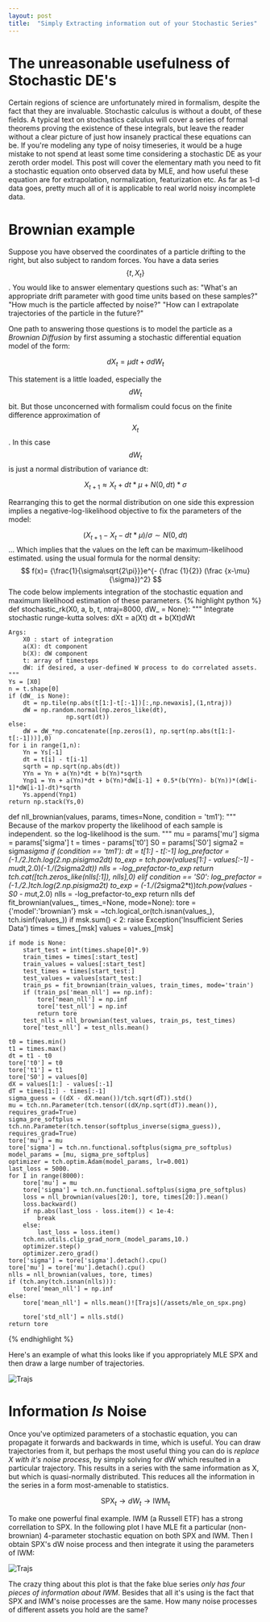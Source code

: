 ```yaml
---
layout: post
title:  "Simply Extracting information out of your Stochastic Series"
---
```


# The unreasonable usefulness of Stochastic DE's

Certain regions of science are unfortunately mired in formalism, despite the fact that they are invaluable. Stochastic calculus is without a doubt, of these fields. A typical text on stochastics calculus will cover a series of formal theorems proving the existence of these integrals, but leave the reader without a clear picture of just how insanely practical these equations can be. If you're modeling any type of noisy timeseries, it would be a huge mistake to not spend at least some time considering a stochastic DE as your zeroth order model. This post will cover the elementary math you need to fit a stochastic equation onto observed data by MLE, and how useful these equation are for extrapolation, normalization, featurization etc. As far as 1-d data goes, pretty much all of it is applicable to real world noisy incomplete data. 

# Brownian example
Suppose you have observed the coordinates of a particle drifting to the right, but also subject to random forces. You have a data series $$ \{t, X_t\} $$. You would like to answer elementary questions such as: "What's an appropriate drift parameter with good time units based on these samples?" "How much is the particle affected by noise?" "How can I extrapolate trajectories of the particle in the future?"

One path to answering those questions is to model the particle as a *Brownian Diffusion* by first assuming a stochastic differential equation model of the form:

$$ dX_t = \mu dt + \sigma dW_t $$

This statement is a little loaded, especially the $$dW_t$$ bit. But those unconcerned with formalism could focus on the finite difference approximation of $$X_t$$. In this case $$ dW_t $$ is just a normal distribution of variance dt:

$$X_{t+1} \approx X_t + dt*\mu + N(0,dt)*\sigma$$

Rearranging this to get the normal distribution on one side this expression implies a negative-log-likelihood objective to fix the parameters of the model:

$$ (X_{t+1}-X_t-dt*\mu)/\sigma \sim N(0,dt) $$ ...
Which implies that the values on the left can be maximum-likelihood estimated.
using the usual formula for the normal density:
$$ f(x)= {\frac{1}{\sigma\sqrt{2\pi}}}e^{- {\frac {1}{2}} (\frac {x-\mu}{\sigma})^2} $$
The code below implements integration of the stochastic equation and maximum likelihood estimation of these parameters.
{% highlight python %}
def stochastic_rk(X0, a, b, t, ntraj=8000, dW_ = None):
    """
    Integrate stochastic runge-kutta
    solves: dXt = a(Xt) dt + b(Xt)dWt

    Args:
        X0 : start of integration
        a(X): dt component
        b(X): dW component
        t: array of timesteps
        dW: if desired, a user-defined W process to do correlated assets.
    """
    Ys = [X0]
    n = t.shape[0]
    if (dW_ is None):
        dt = np.tile(np.abs(t[1:]-t[:-1])[:,np.newaxis],(1,ntraj))
        dW = np.random.normal(np.zeros_like(dt),
                    np.sqrt(dt))
    else:
        dW = dW_*np.concatenate([np.zeros(1), np.sqrt(np.abs(t[1:]-t[:-1]))],0)
    for i in range(1,n):
        Yn = Ys[-1]
        dt = t[i] - t[i-1]
        sqrth = np.sqrt(np.abs(dt))
        YYn = Yn + a(Yn)*dt + b(Yn)*sqrth
        Ynp1 = Yn + a(Yn)*dt + b(Yn)*dW[i-1] + 0.5*(b(YYn)- b(Yn))*(dW[i-1]*dW[i-1]-dt)*sqrth
        Ys.append(Ynp1)
    return np.stack(Ys,0)
def nll_brownian(values, params, times=None, condition = 'tm1'):
    """
    Because of the markov property the likelihood of each sample is independent.
    so the log-likelihood is the sum.
    """
    mu = params['mu']
    sigma = params['sigma']
    t = times - params['t0']
    S0 = params['S0']
    sigma2 = sigma*sigma
    if (condition == 'tm1'):
        dt = t[1:] - t[:-1]
        log_prefactor = (-1./2.)*tch.log(2.*np.pi*sigma2*dt)
        to_exp = tch.pow(values[1:] - values[:-1] - mu*dt,2.0)*(-1./(2*sigma2*dt))
        nlls = -log_prefactor-to_exp
        return tch.cat([tch.zeros_like(nlls[:1]), nlls],0)
    elif condition == 'S0':
        log_prefactor = (-1./2.)*tch.log(2.*np.pi*sigma2*t)
        to_exp = (-1./(2*sigma2*t))*tch.pow(values - S0 - mu*t,2.0)
        nlls = -log_prefactor-to_exp
        return nlls
def fit_brownian(values_, times_=None, mode=None):
    tore = {'model':'brownian'}
    msk = ~tch.logical_or(tch.isnan(values_), tch.isinf(values_))
    if msk.sum() < 2:
        raise Exception('Insufficient Series Data')
    times = times_[msk]
    values = values_[msk]

    if mode is None:
        start_test = int(times.shape[0]*.9)
        train_times = times[:start_test]
        train_values = values[:start_test]
        test_times = times[start_test:]
        test_values = values[start_test:]
        train_ps = fit_brownian(train_values, train_times, mode='train')
        if (train_ps['mean_nll'] == np.inf):
            tore['mean_nll'] = np.inf
            tore['test_nll'] = np.inf
            return tore
        test_nlls = nll_brownian(test_values, train_ps, test_times)
        tore['test_nll'] = test_nlls.mean()

    t0 = times.min()
    t1 = times.max()
    dt = t1 - t0
    tore['t0'] = t0
    tore['t1'] = t1
    tore['S0'] = values[0]
    dX = values[1:] - values[:-1]
    dT = times[1:] - times[:-1]
    sigma_guess = ((dX - dX.mean())/tch.sqrt(dT)).std()
    mu = tch.nn.Parameter(tch.tensor((dX/np.sqrt(dT)).mean()), requires_grad=True)
    sigma_pre_softplus = tch.nn.Parameter(tch.tensor(softplus_inverse(sigma_guess)), requires_grad=True)
    tore['mu'] = mu
    tore['sigma'] = tch.nn.functional.softplus(sigma_pre_softplus)
    model_params = [mu, sigma_pre_softplus]
    optimizer = tch.optim.Adam(model_params, lr=0.001)
    last_loss = 5000.
    for I in range(8000):
        tore['mu'] = mu
        tore['sigma'] = tch.nn.functional.softplus(sigma_pre_softplus)
        loss = nll_brownian(values[20:], tore, times[20:]).mean()
        loss.backward()
        if np.abs(last_loss - loss.item()) < 1e-4:
            break
        else:
            last_loss = loss.item()
        tch.nn.utils.clip_grad_norm_(model_params,10.)
        optimizer.step()
        optimizer.zero_grad()
    tore['sigma'] = tore['sigma'].detach().cpu()
    tore['mu'] = tore['mu'].detach().cpu()
    nlls = nll_brownian(values, tore, times)
    if (tch.any(tch.isnan(nlls))):
        tore['mean_nll'] = np.inf
    else:
        tore['mean_nll'] = nlls.mean()![Trajs](/assets/mle_on_spx.png)

        tore['std_nll'] = nlls.std()
    return tore
{% endhighlight %}

Here's an example of what this looks like if you appropriately MLE SPX and then draw a large number of trajectories.

![Trajs](/assets/mle_on_spx.png)

# Information _Is_ Noise

Once you've optimized parameters of a stochastic equation, you can propagate it forwards and backwards in time, which is useful. You can draw trajectories from it, but perhaps the most useful thing you can do is *replace X with it's noise process*, by simply solving for dW which resulted in a particular trajectory. This results in a series with the same information as X, but which is quasi-normally distributed. This reduces all the information in the series in a form most-amenable to statistics.

$$ \text{SPX}_t \rightarrow dW_t \rightarrow \text{IWM}_t$$

To make one powerful final example. IWM (a Russell ETF) has a strong correllation to SPX. In the following plot I have MLE fit a particular (non-brownian) 4-parameter stochastic equation on both SPX and IWM. Then I obtain SPX's dW noise process and then integrate it using the parameters of IWM:

![Trajs](/assets/fake_iwm.png)

The crazy thing about this plot is that the fake blue series _only has four pieces of information about IWM_. Besides that all it's using is the fact that SPX and IWM's noise processes are the same. How many noise processes of different assets you hold are the same?
